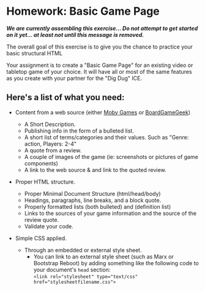 # Homework: Basic Game Page

***We are currently assembling this exercise... Do not attempt to get started on it yet... at least not until this message is removed.***

The overall goal of this exercise is to give you the chance to practice your basic structural HTML 

Your assignment is to create a "Basic Game Page" for an existing video or tabletop game of your choice.  It will have all or most of the same features as you create with your partner for the "Dig Dug" ICE.

## Here's a list of what you need:
- Content from a web source (either [Moby Games](https://www.mobygames.com/) or [BoardGameGeek](https://boardgamegeek.com/))
    - A Short Description.
    - Publishing info in the form of a bulleted list.
    - A short list of terms/categories and their values.  Such as "Genre: action, Players: 2-4"
    - A quote from a review.
    - A couple of images of the game (ie: screenshots or pictures of game components)
    - A link to the web source & and link to the quoted review.

- Proper HTML structure.
    - Proper Minimal Document Structure (html/head/body)
    - Headings, paragraphs, line breaks, and a block quote.
    - Properly formatted lists (both bulleted) and (definition list)
    - Links to the sources of your game information and the source of the review quote.
    - Validate your code.

- Simple CSS applied.
    - Through an embedded or external style sheet. 
        - You can link to an external style sheet (such as Marx or Bootstrap Reboot) by adding something like the following code to your document's `head` section:  
        `<link rel="stylesheet" type="text/css" href="stylesheetfilename.css">`
